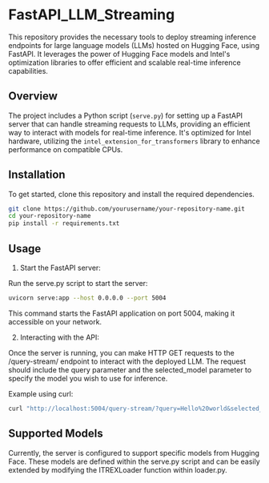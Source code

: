 # FastAPI_LLM_Streaming

This repository provides the necessary tools to deploy streaming inference endpoints for large language models (LLMs) hosted on Hugging Face, using FastAPI. It leverages the power of Hugging Face models and Intel's optimization libraries to offer efficient and scalable real-time inference capabilities.

## Overview

The project includes a Python script (`serve.py`) for setting up a FastAPI server that can handle streaming requests to LLMs, providing an efficient way to interact with models for real-time inference. It's optimized for Intel hardware, utilizing the `intel_extension_for_transformers` library to enhance performance on compatible CPUs.

## Installation

To get started, clone this repository and install the required dependencies.

```bash
git clone https://github.com/yourusername/your-repository-name.git
cd your-repository-name
pip install -r requirements.txt
```

## Usage
1. Start the FastAPI server:

Run the serve.py script to start the server:

```bash
uvicorn serve:app --host 0.0.0.0 --port 5004
```
This command starts the FastAPI application on port 5004, making it accessible on your network.

2. Interacting with the API:

Once the server is running, you can make HTTP GET requests to the /query-stream/ endpoint to interact with the deployed LLM. The request should include the query parameter and the selected_model parameter to specify the model you wish to use for inference.

Example using curl:

```bash
curl "http://localhost:5004/query-stream/?query=Hello%20world&selected_model=Intel/neural-chat-7b-v1-1"
```

## Supported Models
Currently, the server is configured to support specific models from Hugging Face. These models are defined within the serve.py script and can be easily extended by modifying the ITREXLoader function within loader.py.


